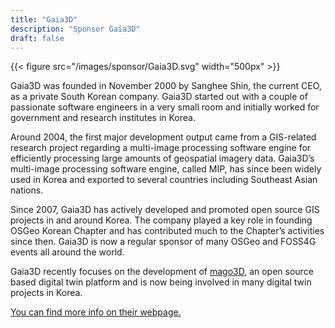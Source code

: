 ```yaml
---
title: "Gaia3D"
description: "Sponsor Gaia3D"
draft: false
---
```


{{< figure src="/images/sponsor/Gaia3D.svg" width="500px" >}}

Gaia3D was founded in November 2000 by Sanghee Shin, the current CEO, as a private South Korean company. Gaia3D started out with a couple of passionate software engineers in a very small room and initially worked for government and research institutes in Korea.

Around 2004, the first major development output came from a GIS-related research project regarding a multi-image processing software engine for efficiently processing large amounts of geospatial imagery data. Gaia3D’s multi-image processing software engine, called MIP, has since been widely used in Korea and exported to several countries including Southeast Asian nations.

Since 2007, Gaia3D has actively developed and promoted open source GIS projects in and around Korea. The company played a key role in founding OSGeo Korean Chapter and has contributed much to the Chapter’s activities since then. Gaia3D is now a regular sponsor of many OSGeo and FOSS4G events all around the world.

Gaia3D recently focuses on the development of [mago3D](www.mago3d.net), an open source based digital twin platform and is now being involved in many digital twin projects in Korea.

[You can find more info on their webpage.](https://gaia3d.com/)
